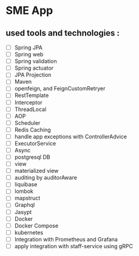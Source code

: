 # SME App

## used tools and technologies :

- [ ] Spring JPA
- [ ] Spring web
- [ ] Spring validation
- [ ] Spring actuator
- [ ] JPA Projection
- [ ] Maven
- [ ] openfeign, and FeignCustomRetryer
- [ ] RestTemplate
- [ ] Interceptor
- [ ] ThreadLocal
- [ ] AOP
- [ ] Scheduler
- [ ] Redis Caching
- [ ] handle app exceptions with ControllerAdvice
- [ ] ExecutorService
- [ ] Async
- [ ] postgresql DB
- [ ] view
- [ ] materialized view
- [ ] auditing by auditorAware
- [ ] liquibase
- [ ] lombok
- [ ] mapstruct
- [ ] Graphql
- [ ] Jasypt
- [ ] Docker
- [ ] Docker Compose
- [ ] kubernetes
- [ ] Integration with Prometheus and Grafana
- [ ] apply integration with staff-service using gRPC